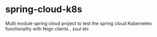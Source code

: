 # spring-cloud-k8s
Multi module spring cloud project to test the spring cloud Kubernetes functionality with feign clients , zuul etc
